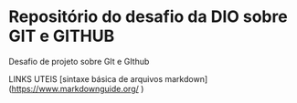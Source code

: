 # Repositório do desafio da DIO sobre GIT e GITHUB
Desafio de projeto sobre GIt e GIthub

LINKS UTEIS
[sintaxe básica de arquivos markdown] (https://www.markdownguide.org/ )



